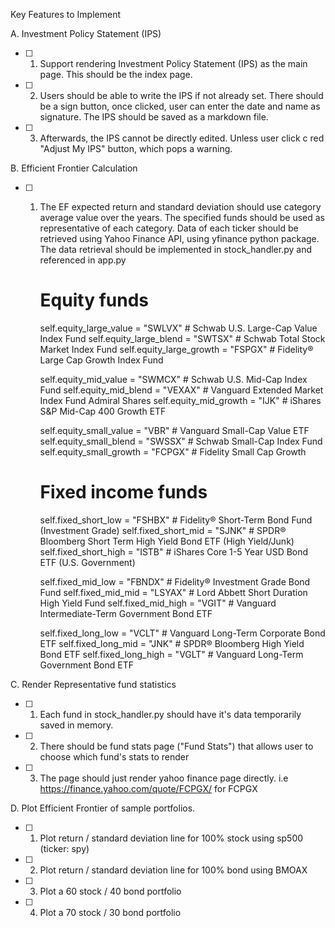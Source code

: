 Key Features to Implement

A. Investment Policy Statement (IPS)
- [ ] 1. Support rendering Investment Policy Statement (IPS) as the main page. This should be the index page.
- [ ] 2. Users should be able to write the IPS if not already set. There should be a sign button, once clicked, user can enter the date and name as signature. The IPS should be saved as a markdown file.
- [ ] 3. Afterwards, the IPS cannot be directly edited. Unless user click c red "Adjust My IPS" button, which pops a warning.

B. Efficient Frontier Calculation
- [ ] 1. The EF expected return and standard deviation should use category average value over the years. The specified funds should be used as representative of each category. Data of each ticker should be retrieved using Yahoo Finance API, using yfinance python package. The data retrieval should be implemented in stock_handler.py and referenced in app.py

        # Equity funds
        self.equity_large_value = "SWLVX"  # Schwab U.S. Large-Cap Value Index Fund
        self.equity_large_blend = "SWTSX"  # Schwab Total Stock Market Index Fund
        self.equity_large_growth = "FSPGX"  # Fidelity® Large Cap Growth Index Fund
        
        self.equity_mid_value = "SWMCX"  # Schwab U.S. Mid-Cap Index Fund
        self.equity_mid_blend = "VEXAX"  # Vanguard Extended Market Index Fund Admiral Shares
        self.equity_mid_growth = "IJK"  # iShares S&P Mid-Cap 400 Growth ETF
        
        self.equity_small_value = "VBR"  # Vanguard Small-Cap Value ETF
        self.equity_small_blend = "SWSSX"  # Schwab Small-Cap Index Fund
        self.equity_small_growth = "FCPGX"  # Fidelity Small Cap Growth
        
        # Fixed income funds
        self.fixed_short_low = "FSHBX"  # Fidelity® Short-Term Bond Fund (Investment Grade)
        self.fixed_short_mid = "SJNK"  # SPDR® Bloomberg Short Term High Yield Bond ETF (High Yield/Junk)
        self.fixed_short_high = "ISTB"  # iShares Core 1-5 Year USD Bond ETF (U.S. Government)
        
        self.fixed_mid_low = "FBNDX"  # Fidelity® Investment Grade Bond Fund
        self.fixed_mid_mid = "LSYAX"  # Lord Abbett Short Duration High Yield Fund
        self.fixed_mid_high = "VGIT"  # Vanguard Intermediate-Term Government Bond ETF
        
        self.fixed_long_low = "VCLT"  # Vanguard Long-Term Corporate Bond ETF
        self.fixed_long_mid = "JNK"  # SPDR® Bloomberg High Yield Bond ETF
        self.fixed_long_high = "VGLT"  # Vanguard Long-Term Government Bond ETF
        

C. Render Representative fund statistics

- [ ] 1. Each fund in stock_handler.py should have it's data temporarily saved in memory.
- [ ] 2. There should be fund stats page ("Fund Stats") that allows user to choose which fund's stats to render
- [ ] 3. The page should just render yahoo finance page directly. i.e https://finance.yahoo.com/quote/FCPGX/ for FCPGX


D. Plot Efficient Frontier of sample portfolios.

- [ ] 1. Plot return / standard deviation line for 100% stock using sp500 (ticker: spy)
- [ ] 2. Plot return / standard deviation line for 100% bond using BMOAX
- [ ] 3. Plot a 60 stock / 40 bond portfolio
- [ ] 4. Plot a 70 stock / 30 bond portfolio